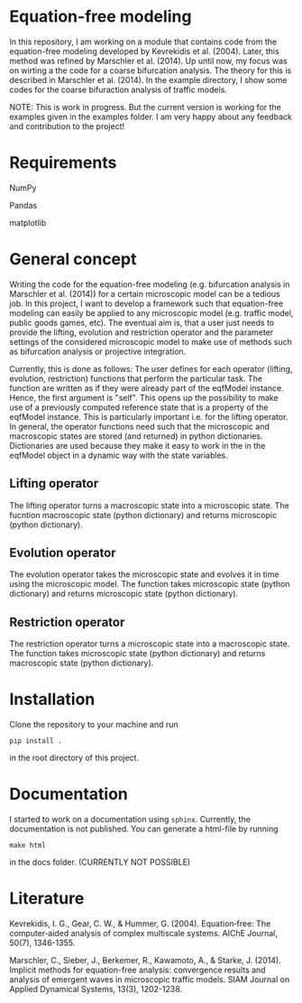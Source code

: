 # Equation-free modeling
In this repository, I am working on a module that contains code from the equation-free modeling developed by Kevrekidis et al. (2004). Later, this method was refined by Marschler et al. (2014). Up until now, my focus was on wirting a the code for a coarse bifurcation analysis. The theory for this is described in Marschler et al. (2014). In the example directory, I show some codes for the coarse bifuraction analysis of traffic models.

NOTE: This is work in progress. But the current version is working for the examples given in the examples folder. I am very happy about any feedback and contribution to the project!

# Requirements
NumPy

Pandas

matplotlib

# General concept
Writing the code for the equation-free modeling (e.g. bifurcation analysis in Marschler et al. (2014)) for a certain microscopic model can be a tedious job. In this project, I want to develop a framework such that equation-free modeling can easily be applied to any microscopic model (e.g. traffic model, public goods games, etc). The eventual aim is, that a user just needs to provide the lifting, evolution and restriction operator and the parameter settings of the considered microscopic model to make use of methods such as bifurcation analysis or projective integration. 

Currently, this is done as follows: The user defines for each operator (lifting, evolution, restriction) functions that perform the particular task. The function are written as if they were already part of the eqfModel instance. Hence, the first argument is "self". This opens up the possibility to make use of a previously computed reference state that is a property of the eqfModel instance. This is particularly important i.e. for the lifting operator. In general, the operator functions need such that the microscopic and macroscopic states are stored (and returned) in python dictionaries. Dictionaries are used because they make it easy to work in the in the eqfModel object in a dynamic way with the state variables.

## Lifting operator 
The lifting operator turns a macroscopic state into a microscopic state. The fucntion macroscopic state (python dictionary) and returns microscopic (python dictionary). 

## Evolution operator
The evolution operator takes the microscopic state and evolves it in time using the microscopic model. The function takes microscopic state (python dictionary) and returns microscopic state (python dictionary). 

## Restriction operator
The restriction operator turns a microscopic state into a macroscopic state. The function takes microscopic state (python dictionary) and returns macroscopic state (python dictionary). 

# Installation
Clone the repository to your machine and run 
```
pip install .
```
in the root directory of this project.

# Documentation
I started to work on a documentation using `sphinx`. Currently, the documentation is not published. You can generate a html-file by running
```
make html
```
in the docs folder. (CURRENTLY NOT POSSIBLE)


# Literature
Kevrekidis, I. G., Gear, C. W., & Hummer, G. (2004). Equation‐free: The computer‐aided analysis of complex multiscale systems. AIChE Journal, 50(7), 1346-1355.

Marschler, C., Sieber, J., Berkemer, R., Kawamoto, A., & Starke, J. (2014). Implicit methods for equation-free analysis: convergence results and analysis of emergent waves in microscopic traffic models. SIAM Journal on Applied Dynamical Systems, 13(3), 1202-1238.
